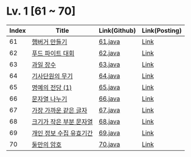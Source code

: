 # Lv. 1 \[61 ~ 70]

| Index | Title | Link(Github) | Link(Posting) |
|----|----|----|----|
| 61 | [햄버거 만들기](https://school.programmers.co.kr/learn/courses/30/lessons/133502) | [61.java](https://github.com/2384320/Programmers-Algorithm/blob/main/Lv.1/61~70/61.java) | [Link](https://swift-badge-161.notion.site/Lv-1-61-c215a497a7794da6aa42d2723345788b) |
| 62 | [푸드 파이트 대회](https://school.programmers.co.kr/learn/courses/30/lessons/134240) | [62.java](https://github.com/2384320/Programmers-Algorithm/blob/main/Lv.1/61~70/62.java) | [Link](https://swift-badge-161.notion.site/Lv-1-062-adbbd1c1400b4019b386245ce24527cc) |
| 63 | [과일 장수](https://school.programmers.co.kr/learn/courses/30/lessons/135808) | [63.java](https://github.com/2384320/Programmers-Algorithm/blob/main/Lv.1/61~70/63.java) | [Link](https://swift-badge-161.notion.site/Lv-1-063-2cbca787d50d477e97ad903f334e207c) |
| 64 | [기사단원의 무기](https://school.programmers.co.kr/learn/courses/30/lessons/136798) | [64.java](https://github.com/2384320/Programmers-Algorithm/blob/main/Lv.1/61~70/64.java) | [Link](https://swift-badge-161.notion.site/Lv-1-064-6476a81d534648d69ed3529fd32e87c1) |
| 65 | [명예의 전당 (1)](https://school.programmers.co.kr/learn/courses/30/lessons/138477) | [65.java](https://github.com/2384320/Programmers-Algorithm/blob/main/Lv.1/61~70/65.java) | [Link](https://swift-badge-161.notion.site/Lv-1-065-1-4a05eaeb19184c15ae5332d584172f87) |
| 66 | [문자열 나누기](https://school.programmers.co.kr/learn/courses/30/lessons/140108) | [66.java](https://github.com/2384320/Programmers-Algorithm/blob/main/Lv.1/61~70/66.java) | [Link](https://swift-badge-161.notion.site/Lv-1-066-cba1a42e09334b55a5bef8e42352b59a) |
| 67 | [가장 가까운 같은 글자](https://school.programmers.co.kr/learn/courses/30/lessons/142086) | [67.java](https://github.com/2384320/Programmers-Algorithm/blob/main/Lv.1/61~70/67.java) | [Link](https://swift-badge-161.notion.site/Lv-1-067-4203d0335a4b4b11a6dc63af65942ba9) |
| 68 | [크기가 작은 부분 문자열](https://school.programmers.co.kr/learn/courses/30/lessons/147355) | [68.java](https://github.com/2384320/Programmers-Algorithm/blob/main/Lv.1/61~70/68.java) | [Link](https://swift-badge-161.notion.site/Lv-1-68-99c442dd64434be587a678f05e8453da) |
| 69 | [개인 정보 수집 유효기간](https://school.programmers.co.kr/learn/courses/30/lessons/150370) | [69.java](https://github.com/2384320/Programmers-Algorithm/blob/main/Lv.1/61~70/69.java) | [Link](https://swift-badge-161.notion.site/Lv-1-69-97e870a2d5cb46e99d076126c1bcfbc3) |
| 70 | [둘만의 암호](https://school.programmers.co.kr/learn/courses/30/lessons/155652) | [70.java](https://github.com/2384320/Programmers-Algorithm/blob/main/Lv.1/61~70/70.java) | [Link](https://swift-badge-161.notion.site/Lv-070-db22feac3ab14cdea35d3752bb2564af) |